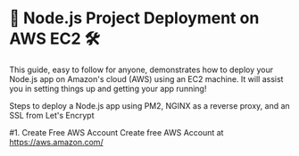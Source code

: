 # 🚀 Node.js Project Deployment on AWS EC2 🛠️
This guide, easy to follow for anyone, demonstrates how to deploy your Node.js app on Amazon's cloud (AWS) using an EC2 machine. It will assist you in setting things up and getting your app running!

Steps to deploy a Node.js app using PM2, NGINX as a reverse proxy, and an SSL from Let's Encrypt

#1. Create Free AWS Account
Create free AWS Account at https://aws.amazon.com/

